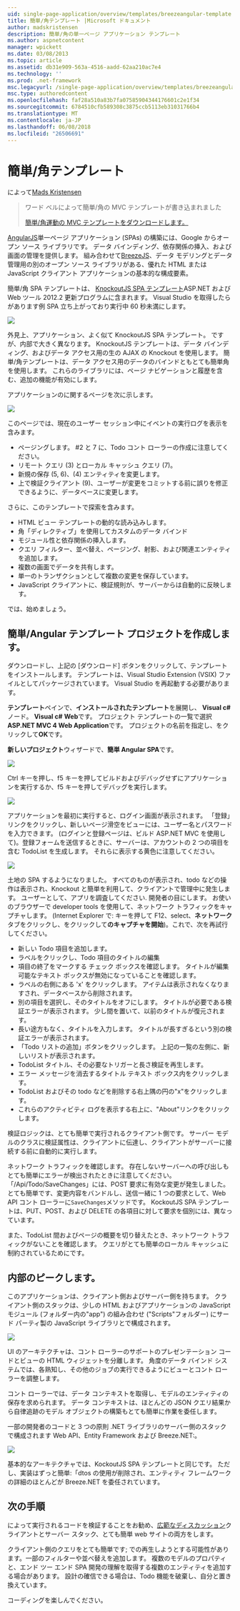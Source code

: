 ```yaml
---
uid: single-page-application/overview/templates/breezeangular-template
title: 簡単/角テンプレート |Microsoft ドキュメント
author: madskristensen
description: 簡単/角の単一ページ アプリケーション テンプレート
ms.author: aspnetcontent
manager: wpickett
ms.date: 03/08/2013
ms.topic: article
ms.assetid: db31e909-563a-4516-aadd-62aa210ac7e4
ms.technology: ''
ms.prod: .net-framework
msc.legacyurl: /single-page-application/overview/templates/breezeangular-template
msc.type: authoredcontent
ms.openlocfilehash: faf28a510a83b7fa07585904344176601c2e1f34
ms.sourcegitcommit: 6784510cfb589308c3875ccb5113eb31031766b4
ms.translationtype: MT
ms.contentlocale: ja-JP
ms.lasthandoff: 06/08/2018
ms.locfileid: "26506691"
---
```

<a name="breezeangular-template"></a>簡単/角テンプレート
====================
によって[Mads Kristensen](https://github.com/madskristensen)

> ワード ベルによって簡単/角の MVC テンプレートが書き込まれました
> 
> [簡単/角運動の MVC テンプレートをダウンロードします。](https://go.microsoft.com/fwlink/?LinkId=286437)


[AngularJS](http://angularjs.org)単一ページ アプリケーション (SPAs) の構築には、Google からオープン ソース ライブラリです。 データ バインディング、依存関係の挿入、および画面の管理を提供します。 組み合わせて[BreezeJS](http://www.breezejs.com/?utm_source=ms-spa)、データ モデリングとデータ管理用の別のオープン ソース ライブラリがある、優れた HTML または JavaScript クライアント アプリケーションの基本的な構成要素。

簡単/角 SPA テンプレートは、 [KnockoutJS SPA テンプレート](../introduction/knockoutjs-template.md)ASP.NET および Web ツール 2012.2 更新プログラムに含まれます。 Visual Studio を取得したらがあります例 SPA 立ち上がっており実行中 60 秒未満にします。

![](http://www.breezejs.com/sites/all/images/spa-template/NgRunningTodoPage.png)

外見上、アプリケーション、よく似て KnockoutJS SPA テンプレート。 ですが、内部で大きく異なります。 KnockoutJS テンプレートは、データ バインディング、およびデータ アクセス用の生の AJAX の Knockout を使用します。 簡単/角テンプレートは、データ アクセス用のデータのバインドともとても簡単角を使用します。 これらのライブラリには、ページ ナビゲーションと履歴を含む、追加の機能が有効にします。

アプリケーションのに関するページを次に示します。

![](http://www.breezejs.com/sites/all/images/spa-template/NgRunningAboutPage.png)

このページでは、現在のユーザー セッション中にイベントの実行ログを表示を含みます。

- ページングします。 #2 と 7 に、Todo コント ローラーの作成に注意してください。
- リモート クエリ (3) とローカル キャッシュ クエリ (7)。
- 新規の保存 (5, 6)、(4) エンティティを変更します。
- 上で検証クライアント (9)、ユーザーが変更をコミットする前に誤りを修正できるように、データベースに変更します。

さらに、このテンプレートで探索を含みます。

- HTML ビュー テンプレートの動的な読み込みします。
- 角「ディレクティブ」を使用してカスタムのデータ バインド
- モジュール性と依存関係の挿入します。
- クエリ フィルター、並べ替え、ページング、射影、および関連エンティティを追加します。
- 複数の画面でデータを共有します。
- 単一のトランザクションとして複数の変更を保存しています。
- JavaScript クライアントに、検証規則が、サーバーからは自動的に反映します。

では、始めましょう。

## <a name="create-a-breezeangular-template-project"></a>簡単/Angular テンプレート プロジェクトを作成します。

ダウンロードし、上記の [ダウンロード] ボタンをクリックして、テンプレートをインストールします。 テンプレートは、Visual Studio Extension (VSIX) ファイルとしてパッケージされています。 Visual Studio を再起動する必要があります。

**テンプレート**ペインで、**インストールされたテンプレート**を展開し、 **Visual c#** ノード。 **Visual c#** **Web**です。 プロジェクト テンプレートの一覧で選択**ASP.NET MVC 4 Web Application**です。 プロジェクトの名前を指定し、をクリックして**OK**です。

**新しいプロジェクト**ウィザードで、**簡単 Angular SPA**です。

![](http://www.breezejs.com/sites/all/images/spa-template/SelectBreezeNgSpaTemplate.png)

Ctrl キーを押し、f5 キーを押してビルドおよびデバッグせずにアプリケーションを実行するか、f5 キーを押してデバッグを実行します。

![](http://www.breezejs.com/sites/all/images/spa-template/ZephyrLogin.png)

アプリケーションを最初に実行すると、ログイン画面が表示されます。 「登録」リンクをクリックし、新しいページ滑空をビューには、ユーザー名とパスワードを入力できます。 (ログインと登録ページは、ビルド ASP.NET MVC を使用して)。登録フォームを送信するときに、サーバーは、アカウントの 2 つの項目を含む TodoList を生成します。 それらに表示する黄色に注意してください。

![](http://www.breezejs.com/sites/all/images/spa-template/TodoList.png)

土地の SPA するようになりました。 すべてのものが表示され、todo などの操作は表示され、Knockout と簡単を利用して、クライアントで管理中に発生します。 ユーザーとして、アプリを調査してください. 開発者の目にします。 お使いのブラウザーで developer tools を使用して、ネットワーク トラフィックをキャプチャします。 (Internet Explorer で: キーを押して F12、select、**ネットワーク**タブをクリックし、をクリックして**のキャプチャを開始**)。これで、次を再試行してください。

- 新しい Todo 項目を追加します。
- ラベルをクリックし、Todo 項目のタイトルの編集
- 項目の終了をマークする チェック ボックスを確認します。 タイトルが編集可能なテキスト ボックスが無効になっていることを確認します。
- ラベルの右側にある 'x' をクリックします。 アイテムは表示されなくなりますされ、データベースから削除されます。
- 別の項目を選択し、そのタイトルをオフにします。 タイトルが必要である検証エラーが表示されます。 少し間を置いて、以前のタイトルが復元されます。
- 長い途方もなく、タイトルを入力します。 タイトルが長すぎるという別の検証エラーが表示されます。
- 「Todo リストの追加」ボタンをクリックします。 上記の一覧の左側に、新しいリストが表示されます。
- TodoList タイトル、その必要なトリガーと長さ検証を再生します。
- エラー メッセージを消去するタイトル テキスト ボックス内をクリックします。
- TodoList およびその todo などを削除する右上隅の円の"x"をクリックします。
- これらのアクティビティ ログを表示する右上に、"About"リンクをクリックします。

検証ロジックは、とても簡単で実行されるクライアント側です。 サーバー モデルのクラスに検証属性は、クライアントに伝達し、クライアントがサーバーに接続する前に自動的に実行します。

ネットワーク トラフィックを確認します。 存在しないサーバーへの呼び出しもとても簡単にエラーが検出されたときに注意してください。 「/Api/Todo/SaveChanges」には、POST 要求に有効な変更が発生しました。 とても簡単です、変更内容をバンドルし、送信一緒に 1 つの要求として、Web API コント ローラーに`SaveChanges`メソッドです。 KockoutJS SPA テンプレートは、PUT、POST、および DELETE の各項目に対して要求を個別には、異なっています。

また、TodoList 間およびページの概要を切り替えたとき、ネットワーク トラフィックがないことを確認します。 クエリがとても簡単のローカル キャッシュに制約されているためにです。

## <a name="peek-inside"></a>内部のピークします。

このアプリケーションは、クライアント側およびサーバー側を持ちます。 クライアント側のスタックは、少しの HTML およびアプリケーションの JavaScript モジュール (フォルダー内の"app") の組み合わせ ("Scripts"フォルダー) にサード パーティ製の JavaScript ライブラリとで構成されます。

![](http://www.breezejs.com/sites/all/images/spa-template/NgClientArchitecture2.png)

UI のアーキテクチャは、コント ローラーのサポートのプレゼンテーション コードとビューの HTML ウィジェットを分離します。 角度のデータ バインド システムでは、各熟知し、その他のジョブの実行できるようにビューとコント ローラーを調整します。

コント ローラーでは、データ コンテキストを取得し、モデルのエンティティの保存を求められます。 データ コンテキストは、ほとんどの JSON クエリ結果から自律追跡のモデル オブジェクトの構築もとても簡単に作業を委任します。

一部の開発者のコードと 3 つの原則 .NET ライブラリのサーバー側のスタックで構成されます Web API、Entity Framework および Breeze.NET:。

![](http://www.breezejs.com/sites/all/images/spa-template/ServerArchitecture.png)

基本的なアーキテクチャでは、KockoutJS SPA テンプレートと同じです。 ただし、実装はずっと簡単:「dtos の使用が削除され、エンティティ フレームワークの詳細のほとんどが Breeze.NET を委任されています。

## <a name="next-steps"></a>次の手順

によって実行されるコードを検証することをお勧め、[広範なディスカッション](http://www.breezejs.com/ng-spa-template?utm_source=ms-spa)クライアントとサーバー スタック、とても簡単 web サイトの両方をします。

クライアント側のクエリをとても簡単です; での再生しようとする可能性があります。一部のフィルターや並べ替えを追加します。 複数のモデルのプロパティと、エンド ツー エンド SPA 開発の理解を取得する複数のエンティティを追加する場合があります。 設計の確信できる場合は、Todo 機能を破棄し、自分と置き換えています。

コーディングを楽しんでください。
